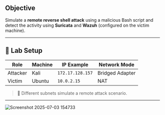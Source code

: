 
##  Objective

Simulate a **remote reverse shell attack** using a malicious Bash script and detect the activity using **Suricata** and **Wazuh** (configured on the victim machine).

---

## 🧪 Lab Setup

| Role     | Machine | IP Example         | Network Mode     |
|----------|---------|--------------------|------------------|
| Attacker | Kali    | `172.17.128.157`   | Bridged Adapter  |
| Victim   | Ubuntu  | `10.0.2.15`        | NAT              |

> 🔁 Different subnets simulate a remote attack scenario.

---

![Screenshot 2025-07-03 154733](https://github.com/user-attachments/assets/f6c9d61c-35ca-4374-a509-08248f474c39)
